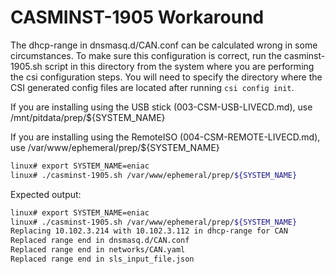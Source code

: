 # CASMINST-1905 Workaround

The dhcp-range in dnsmasq.d/CAN.conf can be calculated wrong in some circumstances.
To make sure this configuration is correct, run the casminst-1905.sh script in this directory from the system where you
are performing the csi configuration steps.
You will need to specify the directory where the CSI generated config files are located after running `csi config init`.

If you are installing using the USB stick (003-CSM-USB-LIVECD.md), use /mnt/pitdata/prep/${SYSTEM_NAME}

If you are installing using the RemoteISO (004-CSM-REMOTE-LIVECD.md), use /var/www/ephemeral/prep/${SYSTEM_NAME}

```bash
linux# export SYSTEM_NAME=eniac
linux# ./casminst-1905.sh /var/www/ephemeral/prep/${SYSTEM_NAME}
```

Expected output:
```bash
linux# export SYSTEM_NAME=eniac
linux# ./casminst-1905.sh /var/www/ephemeral/prep/${SYSTEM_NAME}
Replacing 10.102.3.214 with 10.102.3.112 in dhcp-range for CAN
Replaced range end in dnsmasq.d/CAN.conf
Replaced range end in networks/CAN.yaml
Replaced range end in sls_input_file.json
```
